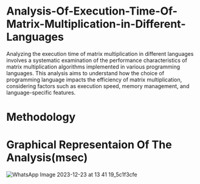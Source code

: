 # Analysis-Of-Execution-Time-Of-Matrix-Multiplication-in-Different-Languages
Analyzing the execution time of matrix multiplication in different languages involves a systematic examination of the performance characteristics of matrix multiplication algorithms implemented in various programming languages. This analysis aims to understand how the choice of programming language impacts the efficiency of matrix multiplication, considering factors such as execution speed, memory management, and language-specific features.

# Methodology




# Graphical Representaion Of The Analysis(msec)
![WhatsApp Image 2023-12-23 at 13 41 19_5c1f3cfe](https://github.com/ParamjeetSingh29/Analysis-Of-Execution-Time-Of-Matrix-Multiplication-in-Different-Languages/assets/150776496/52bc9834-26ae-422f-9abf-8ac6b3db0b8d)

